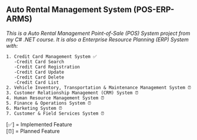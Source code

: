 ## Auto Rental Management System (POS-ERP-ARMS)

*This is a Auto Rental Management Point-of-Sale (POS) System project from my C# .NET course. It is also a Enterprise Resource Planning (ERP) System with:*
```
1. Credit Card Management System ✅
   -Credit Card Search
   -Credit Card Registration
   -Credit Card Update
   -Credit Card Delete
   -Credit Card List
2. Vehicle Inventory, Transportation & Maintenance Management System ⏰
3. Customer Relationship Management (CRM) System ⏰
4. Human Resource Management System ⏰
5. Finance & Operations System ⏰
6. Marketing System ⏰
7. Customer & Field Services System ⏰
```
[✅] = Implemented Feature  
[⏰] = Planned Feature

<!--
[⏰] Vehicle Inventory, Transportation & Maintenance Management System <br>
[⏰] Customer Relationship Management (CRM) System <br>
[⏰] Human Resource Management System <br>
[⏰] Finance & Operations System <br>
[⏰] Marketing System <br>
[⏰] Customer & Field Services System <br>
-->
